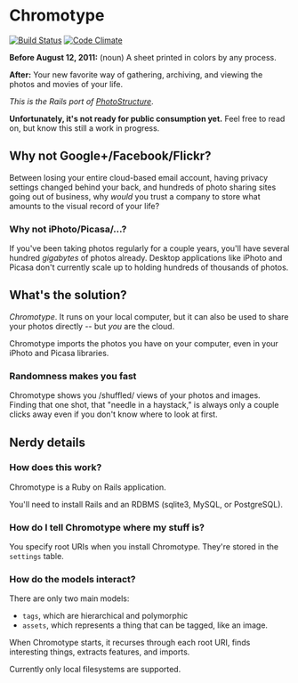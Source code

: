 # Chromotype
[![Build Status](https://travis-ci.org/mceachen/chromotype.png?branch=master)](https://travis-ci.org/mceachen/chromotype)
[![Code Climate](https://codeclimate.com/github/mceachen/chromotype.png)](https://codeclimate.com/github/mceachen/chromotype)

**Before August 12, 2011:** (noun) A sheet printed in colors by any process.

**After:** Your new favorite way of gathering, archiving, and viewing the photos and movies of your life.

<em>This is the Rails port of <a href="http://photostructure.com">PhotoStructure</a></em>.

**Unfortunately, it's not ready for public consumption yet.** Feel free to read on, but know this still a work in progress.

## Why not Google+/Facebook/Flickr?

Between losing your entire cloud-based email account, having privacy
settings changed behind your back, and hundreds of photo sharing sites
going out of business, why *would* you trust a company to store what
amounts to the visual record of your life?

### Why not iPhoto/Picasa/…?

If you've been taking photos regularly for a couple years, you'll have
several hundred *gigabytes* of photos already. Desktop applications like
iPhoto and Picasa don't currently scale up to holding hundreds of thousands
of photos.

## What's the solution?

*Chromotype*. It runs on your local computer, but it can also be used to
share your photos directly -- but *you* are the cloud.

Chromotype imports the photos you have on your computer, even in
your iPhoto and Picasa libraries.

<!-- Coming "soon": It also can import the photos and
movies you previously uploaded in the cloud (like Flickr, Picasa, and
Facebook), and archive those on your computer as well. -->

### Randomness makes you fast
 
Chromotype shows you /shuffled/ views of your photos and
images. Finding that one shot, that "needle in a haystack," is always
only a couple clicks away even if you don't know where to look at first.

<!-- Coming "soon": You can hide photos you don't want to see, give the images you love a
star, and use web services to get your photo printed with just a click
or two. -->

## Nerdy details

### How does this work?

Chromotype is a Ruby on Rails application.

You'll need to install Rails and an RDBMS (sqlite3, MySQL, or PostgreSQL).

### How do I tell Chromotype where my stuff is?

You specify root URIs when you install Chromotype. They're stored
in the ```settings``` table.

### How do the models interact?

There are only two main models:

* ```tags```, which are hierarchical and polymorphic
* ```assets```, which represents a thing that can be tagged, like an image.

When Chromotype starts, it recurses through each root URI, finds interesting things, extracts features, and imports.

Currently only local filesystems are supported.
